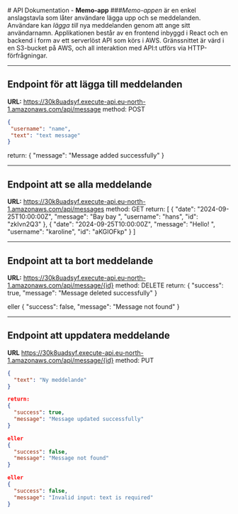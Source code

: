#  API Dokumentation - **M e m o - a p p** 
 
###*Memo-appen* är en enkel anslagstavla som låter användare lägga upp och se meddelanden. Användare kan *lägga till* nya meddelanden genom att ange sitt användarnamn. Applikationen består av en frontend inbyggd i React och en backend i form av ett serverlöst API som körs i AWS. Gränssnittet är värd i en S3-bucket på AWS, och all interaktion med API:t utförs via HTTP-förfrågningar.

---

## Endpoint för att lägga till meddelanden
 **URL:**  https://30k8uadsyf.execute-api.eu-north-1.amazonaws.com/api/message
 method: POST
 ```json
{
  "username": "name",
  "text": "text message"
}
```
return: 
{
	"message": "Message added successfully"
}

 ---

 ## Endpoint att se alla meddelande
  **URL:**    https://30k8uadsyf.execute-api.eu-north-1.amazonaws.com/api/messages
  method: GET
  return:
  [
	{
		"date": "2024-09-25T10:00:00Z",
		"message": "Bay bay ",
		"username": "hans",
		"id": "zkIvn2Q3"
	},
	{
		"date": "2024-09-25T10:00:00Z",
		"message": "Hello! ",
		"username": "karoline",
		"id": "aKGlOFkp"
	}
]

---

## Endpoint att ta bort meddelande
 **URL:**    https://30k8uadsyf.execute-api.eu-north-1.amazonaws.com/api/message/{id}
method: DELETE
return: 
{
  "success": true,
  "message": "Message deleted successfully"
}

eller
{
  "success": false,
  "message": "Message not found"
}

---

## Endpoint att uppdatera meddelande
**URL**  https://30k8uadsyf.execute-api.eu-north-1.amazonaws.com/api/message/{id}
method: PUT

```json
{
  "text": "Ny meddelande"
}

return:
{
  "success": true,
  "message": "Message updated successfully"
}

eller
{
  "success": false,
  "message": "Message not found"
}

eller
{
  "success": false,
  "message": "Invalid input: text is required"
}
